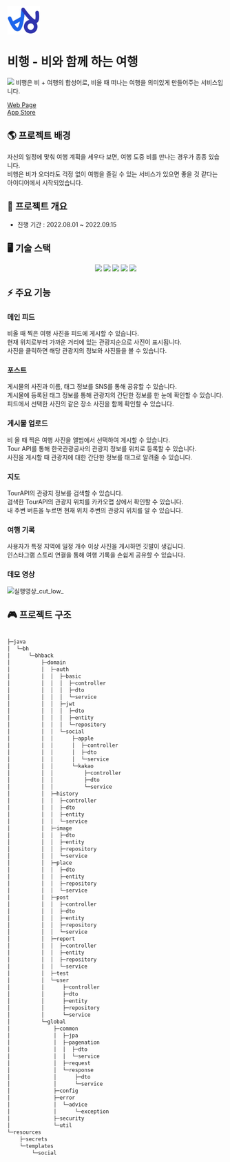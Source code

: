 
![](readme/img5.png)
# 비행 - 비와 함께 하는 여행 
![](readme/그림3.png)
비행은 비 + 여행의 합성어로, 비올 때 떠나는 여행을 의미있게 만들어주는 서비스입니다.   

[Web Page](https://jaeheon-sim.github.io/behang/)   
[App Store](https://apps.apple.com/kr/app/%EB%B9%84%ED%96%89-%EB%B9%84%EC%99%80-%ED%95%A8%EA%BB%98%ED%95%98%EB%8A%94-%EC%97%AC%ED%96%89/id1643689621)
## 🌎 프로젝트 배경

자신의 일정에 맞춰 여행 계획을 세우다 보면, 여행 도중 비를 만나는 경우가 종종 있습니다.   
비행은 비가 오더라도 걱정 없이 여행을 즐길 수 있는 서비스가 있으면 좋을 것 같다는 아이디어에서 시작되었습니다. 


## 🌳 프로젝트 개요

- 진행 기간 : 2022.08.01 ~ 2022.09.15


## 🖥 기술 스택
<div align=center> 
<img src="https://img.shields.io/badge/spring-6DB33F?style=for-the-badge&logo=spring&logoColor=white">
<img src="https://img.shields.io/badge/springboot-6DB33F?style=for-the-badge&logo=springboot&logoColor=white">
<img src="https://img.shields.io/badge/nginx-009639?style=for-the-badge&logo=nginx&logoColor=white">
<img src="https://img.shields.io/badge/mysql-4479A1?style=for-the-badge&logo=mysql&logoColor=white">
<img src="https://img.shields.io/badge/redis-DC382D?style=for-the-badge&logo=redis&logoColor=white">
</div> 


## ⚡ 주요 기능
### 메인 피드
비올 때 찍은 여행 사진을 피드에 게시할 수 있습니다.   
현재 위치로부터 가까운 거리에 있는 관광지순으로 사진이 표시됩니다.   
사진을 클릭하면 해당 관광지의 정보와 사진들을 볼 수 있습니다.   

### 포스트
게시물의 사진과 이름, 태그 정보를 SNS를 통해 공유할 수 있습니다.    
게시물에 등록된 태그 정보를 통해 관광지의 간단한 정보를 한 눈에 확인할 수 있습니다.   
피드에서 선택한 사진의 같은 장소 사진을 함께 확인할 수 있습니다.   

### 게시물 업로드
비 올 때 찍은 여행 사진을 앨범에서 선택하여 게시할 수 있습니다.   
Tour API를 통해 한국관광공사의 관광지 정보를 위치로 등록할 수 있습니다.   
사진을 게시할 때 관광지에 대한 간단한 정보를 태그로 알려줄 수 있습니다.   

### 지도
TourAPI의 관광지 정보를 검색할 수 있습니다.   
검색한 TourAPI의 관광지 위치를 카카오맵 상에서 확인할 수 있습니다.   
내 주변 버튼을 누르면 현재 위치 주변의 관광지 위치를 알 수 있습니다.   

### 여행 기록
사용자가 특정 지역에 일정 개수 이상 사진을 게시하면 깃발이 생깁니다.   
인스타그램 스토리 연결을 통해 여행 기록을 손쉽게 공유할 수 있습니다.   

### 데모 영상

![실행영상_cut_low_](https://user-images.githubusercontent.com/45627010/203982792-ccfbd95d-a691-461e-90d3-30a3c41ac72c.gif)

## 🎮 프로젝트 구조

```

├─java
│  └─bh
│      └─bhback
│          ├─domain
│          │  ├─auth
│          │  │  ├─basic
│          │  │  │  ├─controller
│          │  │  │  ├─dto
│          │  │  │  └─service
│          │  │  ├─jwt
│          │  │  │  ├─dto
│          │  │  │  ├─entity
│          │  │  │  └─repository
│          │  │  └─social
│          │  │      ├─apple
│          │  │      │  ├─controller
│          │  │      │  ├─dto
│          │  │      │  └─service
│          │  │      └─kakao
│          │  │          ├─controller
│          │  │          ├─dto
│          │  │          └─service
│          │  ├─history
│          │  │  ├─controller
│          │  │  ├─dto
│          │  │  ├─entity
│          │  │  └─service
│          │  ├─image
│          │  │  ├─dto
│          │  │  ├─entity
│          │  │  ├─repository
│          │  │  └─service
│          │  ├─place
│          │  │  ├─dto
│          │  │  ├─entity
│          │  │  ├─repository
│          │  │  └─service
│          │  ├─post
│          │  │  ├─controller
│          │  │  ├─dto
│          │  │  ├─entity
│          │  │  ├─repository
│          │  │  └─service
│          │  ├─report
│          │  │  ├─controller
│          │  │  ├─entity
│          │  │  ├─repository
│          │  │  └─service
│          │  ├─test
│          │  └─user
│          │      ├─controller
│          │      ├─dto
│          │      ├─entity
│          │      ├─repository
│          │      └─service
│          └─global
│              ├─common
│              │  ├─jpa
│              │  ├─pagenation
│              │  │  ├─dto
│              │  │  └─service
│              │  ├─request
│              │  └─response
│              │      ├─dto
│              │      └─service
│              ├─config
│              ├─error
│              │  └─advice
│              │      └─exception
│              ├─security
│              └─util
└─resources
    ├─secrets
    └─templates
        └─social
```